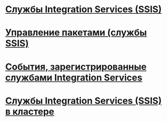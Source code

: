 # [Службы Integration Services (SSIS)](integration-services-service-ssis-service.md)
# [Управление пакетами (службы SSIS)](package-management-ssis-service.md)
# [События, зарегистрированные службами Integration Services](events-logged-by-the-integration-services-service.md)
# [Службы Integration Services (SSIS) в кластере](integration-services-ssis-in-a-cluster.md)
